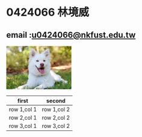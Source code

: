 # 0424066 林境威
## email :u0424066@nkfust.edu.tw
![](dog.jpg)


first|second
---|---
row 1,col 1|row 1,col 2
row 2,col 1|row 2,col 2
row 3,col 1|row 3,col 2
